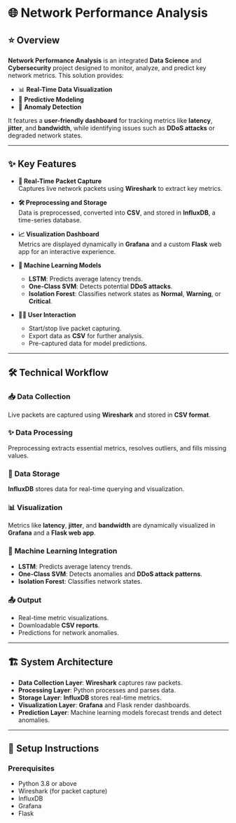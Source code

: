 # 🌐 **Network Performance Analysis**

## ⭐ **Overview**  
**Network Performance Analysis** is an integrated **Data Science** and **Cybersecurity** project designed to monitor, analyze, and predict key network metrics. This solution provides:  
- 📊 **Real-Time Data Visualization**  
- 🤖 **Predictive Modeling**  
- 🚨 **Anomaly Detection**  

It features a **user-friendly dashboard** for tracking metrics like **latency**, **jitter**, and **bandwidth**, while identifying issues such as **DDoS attacks** or degraded network states.  

---  

## ✨ **Key Features**  

- **🎥 Real-Time Packet Capture**  
  Captures live network packets using **Wireshark** to extract key metrics.  

- **🛠️ Preprocessing and Storage**  
  Data is preprocessed, converted into **CSV**, and stored in **InfluxDB**, a time-series database.  

- **📈 Visualization Dashboard**  
  Metrics are displayed dynamically in **Grafana** and a custom **Flask** web app for an interactive experience.  

- **🤖 Machine Learning Models**  
  - **LSTM**: Predicts average latency trends.  
  - **One-Class SVM**: Detects potential **DDoS attacks**.  
  - **Isolation Forest**: Classifies network states as **Normal**, **Warning**, or **Critical**.  

- **🧑‍💻 User Interaction**  
  - Start/stop live packet capturing.  
  - Export data as **CSV** for further analysis.  
  - Pre-captured data for model predictions.  

---  

## 🛠️ **Technical Workflow**  

### 📥 **Data Collection**  
Live packets are captured using **Wireshark** and stored in **CSV format**.  

### ✨ **Data Processing**  
Preprocessing extracts essential metrics, resolves outliers, and fills missing values.  

### 📂 **Data Storage**  
**InfluxDB** stores data for real-time querying and visualization.  

### 📊 **Visualization**  
Metrics like **latency**, **jitter**, and **bandwidth** are dynamically visualized in **Grafana** and a **Flask web app**.  

### 🤖 **Machine Learning Integration**  
- **LSTM**: Predicts average latency trends.  
- **One-Class SVM**: Detects anomalies and **DDoS attack patterns**.  
- **Isolation Forest**: Classifies network states.  

### 📤 **Output**  
- Real-time metric visualizations.  
- Downloadable **CSV reports**.  
- Predictions for network anomalies.  

---  

## 🏗️ **System Architecture**  
- **Data Collection Layer**: **Wireshark** captures raw packets.  
- **Processing Layer**: Python processes and parses data.  
- **Storage Layer**: **InfluxDB** stores real-time metrics.  
- **Visualization Layer**: **Grafana** and Flask render dashboards.  
- **Prediction Layer**: Machine learning models forecast trends and detect anomalies.  

---  

## 🚀 **Setup Instructions**  

### **Prerequisites**  
- Python 3.8 or above  
- Wireshark (for packet capture)  
- InfluxDB  
- Grafana  
- Flask 
